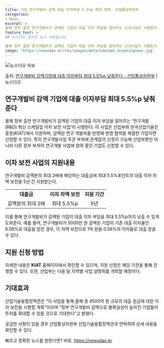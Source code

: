 ```yaml
---
title: 기업 연구개발비 감액 대출 이자부담 5.5%p 최대 하락  산업통상자원부
categories:
- News
excerpt: >
올해 정부 출연 연구개발비가 감액된 기업의 대출 이자 부담을 덜어주는 신규사업이 시행된다. 산업통상자원부는 …
feature_text: >
## 뉴스다오 실시간 뉴스 속보입니다.

올해 정부 출연 연구개발비가 감액된 기업의 대출 이자 부담을 덜어주는 신규사업이 시행된다. 산업통상자원부는 …
image: 'https://newsdao.kr/res/images/meta/newsdao_breakingnews.jpg'
---
```


![뉴스다오 속보](https://newsdao.kr/res/images/meta/newsdao_breakingnews.jpg)

<p>출처: <a href="https://newsdao.kr/3023" rel="dofollow">연구개발비 감액기업에 대출 이자부담 최대 5.5%p 낮춰준다 - 산업통상자원부</a> | 뉴스다오</p>

<h2>연구개발비 감액 기업에 대출 이자부담 최대 5.5%p 낮춰준다</h2>

<p data-ke-size="size16">올해 정부 출연 연구개발비가 감액된 기업의 대출 이자 부담을 덜어주는 '연구개발(R&D) 혁신 스케일업 이차 보전 사업'이 시행된다. 이 사업은 산업부와 한국산업기술진흥원(KIAT)에서 지원하며, 감액된 연구 개발비를 반영해 변경 협약을 체결한 기업이면 신청할 수 있다. 특히 연구개발사업 주관 부처에 관계없이 신청이 가능해 산업부뿐만 아니라 다른 정부 부처의 연구개발 사업에 참여 중인 기업도 신청할 수 있다.</p>

<h2 data-ke-size="size26">이차 보전 사업의 지원내용</h2> 

<p data-ke-size="size16">연구개발비 감액분의 최대 2배에 해당하는 대출금에 최대 5.5%포인트의 대출 이자 차액 보전을 5년 간 지원받는다.</p>

<table>
	<tr>
		<td style="text-align: center; height: 17px;"><b>대출금</b></td>
		<td style="text-align: center; height: 17px;"><b>이자 차액 보전</b></td>
		<td style="text-align: center; height: 17px;"><b>지원 기간</b></td>
	</tr>
	<tr>
		<td style="text-align: center; height: 17px;">감액분의 최대 2배</td>
		<td style="text-align: center; height: 17px;">최대 5.5%p</td>
		<td style="text-align: center; height: 17px;">5년</td>
	</tr>
</table>

<p data-ke-size="size16">이를 통해 연구개발비가 감액된 기업이 대출 이자 부담을 최대 5.5%p까지 낮출 수 있게 도와준다. 예를 들어, 연구개발비가 5000만 원 감액된 기업이 기존 대출 이자율인 6.08%로 대출을 받은 경우, 이 차액 보전으로 1억 원을 0.58%의 이자율로 대출 받을 수 있다.</p>

<h2 data-ke-size="size26">지원 신청 방법</h2>

<p data-ke-size="size16">자세한 내용은 <b>KIAT</b> 홈페이지에서 확인할 수 있으며, 지원 신청은 해당 기관을 통해 진행할 수 있다. 또한, 산업부는 다음 달 지역별 사업 설명회를 개최할 예정이다.</p>

<h2 data-ke-size="size26">기대효과</h2>

<p data-ke-size="size16">산업기술융합정책관은 “이 사업을 통해 올해 총 4500억 원 규모의 대출 원금에 대한 이자 보전을 시행할 계획”이라며 “정부 연구개발비 감액으로 불확실성이 높아진 기업들이 투자를 확대할 수 있을 것으로 기대한다”고 밝혔다.</p>

<p data-ke-size="size16">궁금한 사항이 있을 경우 산업통상자원부 산업기술융합정책관과 연락하여 상세 내용을 확인할 수 있다.</p>

<p data-ke-size="size16"></p>
 

빠르고 정확한 뉴스를 원한다면? 바로, <a href="https://newsdao.kr" rel="dofollow">https://newsdao.kr</a>


    
